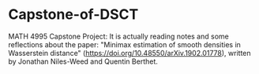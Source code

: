 # Capstone-of-DSCT
MATH 4995 Capstone Project:
It is actually reading notes and some reflections about the paper: "Minimax estimation of smooth densities in Wasserstein distance" (https://doi.org/10.48550/arXiv.1902.01778), written by Jonathan Niles-Weed and Quentin Berthet.
